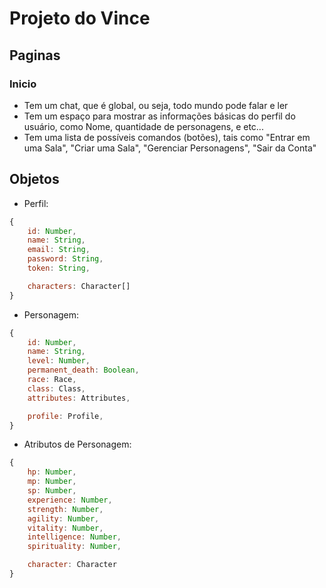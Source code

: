 # Projeto do Vince

## Paginas

### Inicio

- Tem um chat, que é global, ou seja, todo mundo pode falar e ler
- Tem um espaço para mostrar as informações básicas do perfil do usuário, como Nome, quantidade de personagens, e etc...
- Tem uma lista de possíveis comandos (botões), tais como "Entrar em uma Sala", "Criar uma Sala", "Gerenciar Personagens", "Sair da Conta"

## Objetos

- Perfil:

```javascript
{
    id: Number,
    name: String,
    email: String,
    password: String,
    token: String,

    characters: Character[]
}
```

- Personagem:

```javascript
{
    id: Number,
    name: String,
    level: Number,
    permanent_death: Boolean,
    race: Race,
    class: Class,
    attributes: Attributes,

    profile: Profile,
}
```

- Atributos de Personagem:

```javascript
{
    hp: Number,
    mp: Number,
    sp: Number,
    experience: Number,
    strength: Number,
    agility: Number,
    vitality: Number,
    intelligence: Number,
    spirituality: Number,

    character: Character
}
```
